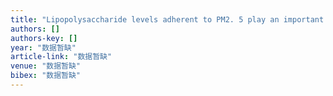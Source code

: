 ```yaml
---
title: "Lipopolysaccharide levels adherent to PM2. 5 play an important role in particulate matter induced‐immunosuppressive effects in mouse splenocytes"
authors: []
authors-key: []
year: "数据暂缺"
article-link: "数据暂缺"
venue: "数据暂缺"
bibex: "数据暂缺"
---
```

